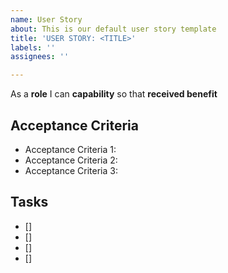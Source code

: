 ```yaml
---
name: User Story
about: This is our default user story template
title: 'USER STORY: <TITLE>'
labels: ''
assignees: ''

---
```


As a **role** I can **capability** so that **received benefit**

## Acceptance Criteria

* Acceptance Criteria 1:
* Acceptance Criteria 2:
* Acceptance Criteria 3:
  
## Tasks

- []
- []
- []
- []
